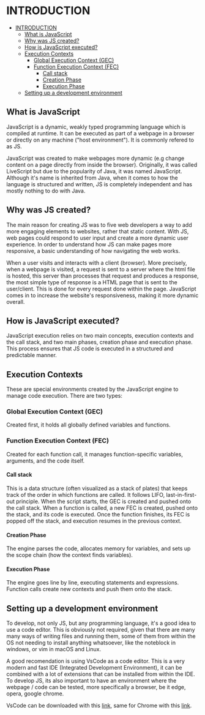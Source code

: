 # INTRODUCTION

- [INTRODUCTION](#introduction)
  - [What is JavaScript](#what-is-javascript)
  - [Why was JS created?](#why-was-js-created)
  - [How is JavaScript executed?](#how-is-javascript-executed)
  - [Execution Contexts](#execution-contexts)
    - [Global Execution Context (GEC)](#global-execution-context-gec)
    - [Function Execution Context (FEC)](#function-execution-context-fec)
      - [Call stack](#call-stack)
      - [Creation Phase](#creation-phase)
      - [Execution Phase](#execution-phase)
  - [Setting up a development environment](#setting-up-a-development-environment)

## What is JavaScript

JavaScript is a dynamic, weakly typed programming language which is compiled at runtime. It can be executed as part of a webpage in a browser or directly on any machine ("host environment"). It is commonly refered to as JS.

JavaScript was created to make webpages more dynamic (e.g change content on a page directly from inside the browser). Originally, it was called LiveScript but due to the popularity of Java, it was named JavaScript. Although it's name is inherited from Java, when it comes to how the language is structured and written, JS is completely independent and has mostly nothing to do with Java.

## Why was JS created?

The main reason for creating JS was to five web developers a way to add more engaging elements to websites, rather that static content. With JS, web pages could respond to user input and create a more dynamic user experience. In order to understand how JS can make pages more responsive, a basic understanding of how navigating the web works.

When a user visits and interacts with a client (browser). More precisely, when a webpage is visited, a request is sent to a server where the html file is hosted, this server than processes that request and produces a response, the most simple type of response is a HTML page that is sent to the user/client. This is done for every request done within the page. JavaScript comes in to increase the website's responsiveness, making it more dynamic overall.

## How is JavaScript executed?

JavaScript execution relies on two main concepts, execution contexts and the call stack, and two main phases, creation phase and execution phase. This process ensures that JS code is executed in a structured and predictable manner.

## Execution Contexts

These are special environments created by the JavaScript engine to manage code execution. There are two types:

### Global Execution Context (GEC)

Created first, it holds all globally defined variables and functions.

### Function Execution Context (FEC)

Created for each function call, it manages function-specific variables, arguments, and the code itself.

#### Call stack

This is a data structure (often visualized as a stack of plates) that keeps track of the order in which functions are called. It follows LIFO, last-in-first-out principle. When the script starts, the GEC is created and pushed onto the call stack. When a function is called, a new FEC is created, pushed onto the stack, and its code is executed. Once the function finishes, its FEC is popped off the stack, and execution resumes in the previous context.

#### Creation Phase

The engine parses the code, allocates memory for variables, and sets up the scope chain (how the context finds variables).

#### Execution Phase

The engine goes line by line, executing statements and expressions. Function calls create new contexts and push them onto the stack.

## Setting up a development environment

To develop, not only JS, but any programming language, it's a good idea to use a code editor. This is obviously not required, given that there are many many ways of writing files and running them, some of them from within the OS not needing to install anything whatsoever, like the noteblock in windows, or vim in macOS and Linux.

A good recomendation is using VsCode as a code editor. This is a very modern and fast IDE (Integrated Development Environment), it can be combined with a lot of extensions that can be installed from within the IDE. To develop JS, its also important to have an environment where the webpage / code can be tested, more specifically a browser, be it edge, opera, google chrome.

VsCode can be downloaded with this [link](https://code.visualstudio.com/download), same for Chrome with this [link](https://www.google.com/chrome/dr/download/).